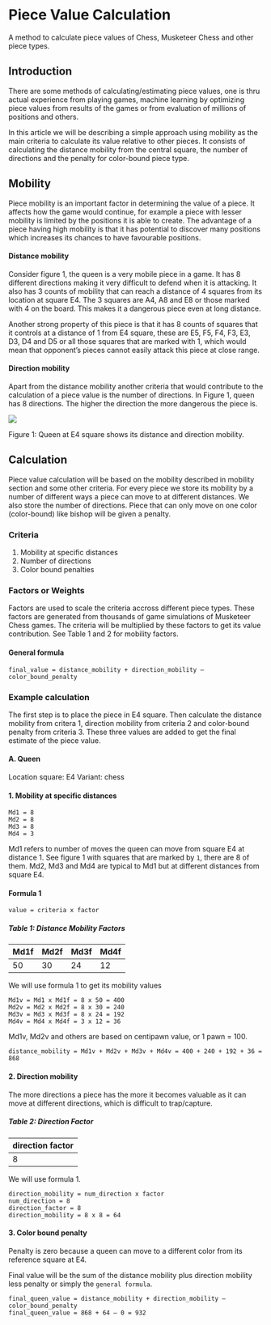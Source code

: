 # Piece Value Calculation
A method to calculate piece values of Chess, Musketeer Chess and other piece types.

## Introduction

There are some methods of calculating/estimating piece values, one is thru actual experience from playing games, machine learning by optimizing piece values from results of the games or from evaluation of millions of positions and others.

In this article we will be describing a simple approach using mobility as the main criteria to calculate its value relative to other pieces. It consists of calculating the distance mobility from the central square, the number of directions and the penalty for color-bound piece type.

## Mobility

Piece mobility is an important factor in determining the value of a piece. It affects how the game would continue, for example a piece with lesser mobility is limited by the positions it is able to create. The advantage of a piece having high mobility is that it has potential to discover many positions which increases its chances to have favourable positions.

#### Distance mobility
Consider figure 1, the queen is a very mobile piece in a game. It has 8 different directions making it very difficult to defend when it is attacking. It also has 3 counts of mobility that can reach a distance of 4 squares from its location at square E4. The 3 squares are A4, A8 and E8 or those marked with 4 on the board. This makes it a dangerous piece even at long distance. 

Another strong property of this piece is that it has 8 counts of squares that it controls at a distance of 1 from E4 square, these are E5, F5, F4, F3, E3, D3, D4 and D5 or all those squares that are marked with 1, which would mean that opponent’s pieces cannot easily attack this piece at close range.

#### Direction mobility
Apart from the distance mobility another criteria that would contribute to the calculation of a piece value is the number of directions. In Figure 1, queen has 8 directions. The higher the direction the more dangerous the piece is.

![](https://i.imgur.com/VbQoRUW.png)

Figure 1: Queen at E4 square shows its distance and direction mobility.

## Calculation

Piece value calculation will be based on the mobility described in mobility section and some other criteria. For every piece we store its mobility by a number of different ways a piece can move to at different distances. We also store the number of directions. Piece that can only move on one color (color-bound) like bishop will be given a penalty.

### Criteria
1. Mobility at specific distances
2. Number of directions
3. Color bound penalties

### Factors or Weights
Factors are used to scale the criteria accross different piece types. These factors are generated from thousands of game simulations of Musketeer Chess games. The criteria will be multiplied by these factors to get its value contribution. See Table 1 and 2 for mobility factors.

#### General formula
`final_value = distance_mobility + direction_mobility – color_bound_penalty`

### Example calculation
The first step is to place the piece in E4 square. Then calculate the distance mobility from critera 1, direction mobility from criteria 2 and color-bound penalty from criteria 3. These three values are added to get the final estimate of the piece value.

#### A. Queen
Location square: E4
Variant: chess  

#### 1. Mobility at specific distances  
```
Md1 = 8
Md2 = 8
Md3 = 8
Md4 = 3
```
Md1 refers to number of moves the queen can move from square E4 at distance 1. See figure 1 with squares that are marked by `1`, there are 8 of them. Md2, Md3 and Md4 are typical to Md1 but at different distances from square E4.

#### Formula 1
`value = criteria x factor`

##### Table 1: Distance Mobility Factors
Md1f | Md2f | Md3f | Md4f
---  | ---  | ---  | ---
 50  | 30   |  24  | 12

We will use formula 1 to get its mobility values

```
Md1v = Md1 x Md1f = 8 x 50 = 400
Md2v = Md2 x Md2f = 8 x 30 = 240
Md3v = Md3 x Md3f = 8 x 24 = 192
Md4v = Md4 x Md4f = 3 x 12 = 36
```

Md1v, Md2v and others are based on centipawn value, or 1 pawn = 100.

`distance_mobility = Md1v + Md2v + Md3v + Md4v = 400 + 240 + 192 + 36 = 868`

#### 2. Direction mobility
The more directions a piece has the more it becomes valuable as it can move at different directions, which is difficult to trap/capture.

##### Table 2: Direction Factor
direction factor |
--- |
8   |

We will use formula 1.
```
direction_mobility = num_direction x factor
num_direction = 8
direction_factor = 8
direction_mobility = 8 x 8 = 64
```

#### 3. Color bound penalty
Penalty is zero because a queen can move to a different color from its reference square at E4.

Final value will be the sum of the distance mobility plus direction mobility less penalty or simply the `general formula`.

```
final_queen_value = distance_mobility + direction_mobility – color_bound_penalty
final_queen_value = 868 + 64 – 0 = 932
```

